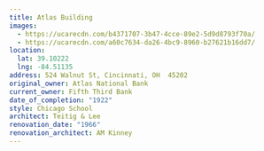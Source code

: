 ```yaml
---
title: Atlas Building
images:
  - https://ucarecdn.com/b4371707-3b47-4cce-89e2-5d9d8793f70a/
  - https://ucarecdn.com/a60c7634-da26-4bc9-8960-b27621b16dd7/
location:
  lat: 39.10222
  lng: -84.51135
address: 524 Walnut St, Cincinnati, OH  45202
original_owner: Atlas National Bank
current_owner: Fifth Third Bank
date_of_completion: "1922"
style: Chicago School
architect: Teitig & Lee
renovation_date: "1966"
renovation_architect: AM Kinney
---
```

